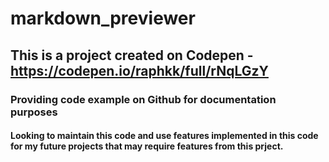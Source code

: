 # markdown_previewer


## This is a project created on Codepen - https://codepen.io/raphkk/full/rNqLGzY

### Providing code example on Github for documentation purposes

#### Looking to maintain this code and use features implemented in this code for my future projects that may require features from this prject.
